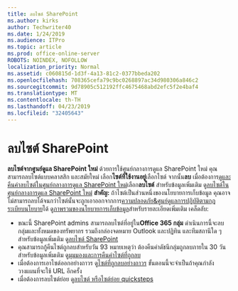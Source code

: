 ```yaml
---
title: ลบไซต์ SharePoint
ms.author: kirks
author: Techwriter40
ms.date: 1/24/2019
ms.audience: ITPro
ms.topic: article
ms.prod: office-online-server
ROBOTS: NOINDEX, NOFOLLOW
localization_priority: Normal
ms.assetid: c060815d-1d3f-4a13-81c2-0377bbeda202
ms.openlocfilehash: 708365cefa79c9bc0268897ac34d980306a846c2
ms.sourcegitcommit: 9d78905c512192ffc4675468abd2efc5f2e4baf4
ms.translationtype: MT
ms.contentlocale: th-TH
ms.lasthandoff: 04/23/2019
ms.locfileid: "32405643"
---
```

# <a name="delete-a-sharepoint-site"></a>ลบไซต์ SharePoint
**ลบไซต์จากศูนย์ดูแล SharePoint ใหม่** ด้วยการใช้ศูนย์กลางการดูแล SharePoint ใหม่ คุณสามารถลบไซต์แบบคลาสสิก และสมัยใหม่ เลือก**ไซต์ที่ใช้งานอยู่**เลือกไซต์ จากนั้น**ลบ** เมื่อต้องการ[ดูและคืนค่าลบไซต์ในศูนย์กลางการดูแล SharePoint ใหม่](https://docs.microsoft.com/sharepoint/view-and-restore-deleted-sites-in-new-admin-center)เลือก**ลบไซต์** สำหรับข้อมูลเพิ่มเติม ดู[ลบไซต์ในศูนย์กลางการดูแล SharePoint ใหม่](https://docs.microsoft.com/en-us/sharepoint/delete-site-collection#delete-a-site-in-the-new-sharepoint-admin-center)
**สำคัญ:** ถ้าไซต์เป็นส่วนหนึ่งของนโยบายการเก็บข้อมูล คุณอาจไม่สามารถลบได้จนกว่าไซต์นั้นจะถูกเอาออกจากการ[ความปลอดภัย&amp;ศูนย์ดูแลการปฏิบัติตามกฎระเบียบนโยบาย](https://protection.office.com/?rfr=AdminCenter#/homepage)ได้ ดู[ภาพรวมของนโยบายการเก็บข้อมูล](https://docs.microsoft.com/office365/securitycompliance/retention-policies#content-in-onedrive-accounts-and-sharepoint-sites)สำหรับรายละเอียดเพิ่มเติม เคล็ดลับ:
- ขณะนี้ SharePoint admins สามารถลบไซต์ที่อยู่ใน**Office 365 กลุ่ม** ดำเนินการนี้จะลบกลุ่มและทั้งหมดของทรัพยากร รวมถึงกล่องจดหมาย Outlook และปฏิทิน และทีมสถานีใด ๆ สำหรับข้อมูลเพิ่มเติม ดู[ลบไซต์ SharePoint](https://docs.microsoft.com/sharepoint/manage-sites-in-new-admin-center#delete-a-site)
- คุณสามารถกู้คืนไซต์ถูกลบสำหรับวัน 93 หมายเหตุว่า ต้องคืนค่าดัชนีกลุ่มถูกลบภายใน 30 วัน สำหรับข้อมูลเพิ่มเติม ดู[มุมมองและการคืนค่าไซต์ที่ถูกลบ](https://docs.microsoft.com/sharepoint/view-and-restore-deleted-sites-in-new-admin-center)
- เมื่อต้องการเอาไซต์ออกอย่างถาวร ดู[ไซต์ที่ถูกลบอย่างถาวร](https://docs.microsoft.com/en-us/sharepoint/delete-site-collection#permanently-delete-a-site) ขั้นตอนนี้จะจำเป็นถ้าคุณกำลังวางแผนที่จะใช้ URL อีกครั้ง 
- เมื่อต้องการลบไซต์ย่อย ดู[ลบไซต์ หรือไซต์ย่อย quicksteps](https://support.office.com/en-us/article/Delete-a-SharePoint-site-or-subsite-bc37b743-0cef-475e-9a8c-8fc4d40179fb#__bkmkshortcut)
